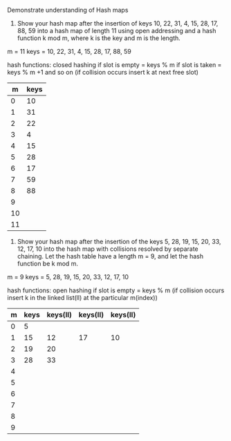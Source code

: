 Demonstrate understanding of Hash maps

1. Show your hash map after the insertion of keys 10, 22, 31, 4, 15, 28, 17, 88, 59 into a hash map of length 11 using open addressing and a hash function k mod m, where k is the key and m is the length.

m =  11
keys =  10, 22, 31, 4,  15, 28, 17, 88, 59

hash functions: closed hashing
if slot is empty = keys % m 
if slot is taken = keys % m +1 and so on 
(if collision occurs insert k at next free slot)


|  m 	| keys  |
|---	|---	|
|   0	|  10	| 
|   1	|  31	| 
|   2	|  22   | 
|   3	|  	4   |
|   4	|  15	| 
|   5	|  28 	|
|   6	|  17	| 
|   7	|  59	|
|   8	|  88	| 
|   9	|   	|
|   10	|   	|
|   11	|   	|

1. Show your hash map after the insertion of the keys 5, 28, 19, 15, 20, 33, 12, 17, 10 into the hash map with collisions resolved by separate chaining. Let the hash table have a length m = 9, and let the hash function be k mod m.

m =  9
keys =  5, 28, 19, 15, 20, 33, 12, 17, 10

hash functions: open hashing
if slot is empty = keys % m 
(if collision occurs insert k in the linked list(ll) at the particular m(index))


|  m 	| keys  | keys(ll)  | keys(ll)  | keys(ll)  |     
|---	|---	|---        |---        |---        |
|   0	|   5	|           |           |           |
|   1	|   15	| 12        |  17       |    10     |
|   2	|   19  | 20        |           
|   3	|   28	| 33        |           
|   4	|   	                     
|   5	|   	                   
|   6	|   	                    
|   7	|   	                   
|   8	|   	                     
|   9	|   	                    
